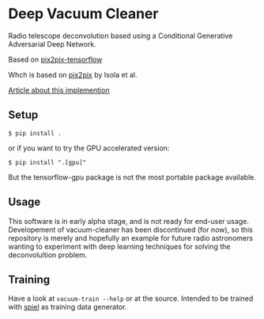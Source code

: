 # Deep Vacuum Cleaner

Radio telescope deconvolution based using a Conditional Generative Adversarial Deep Network.

Based on [pix2pix-tensorflow](https://github.com/affinelayer/pix2pix-tensorflow)

Whch is based on [pix2pix](https://phillipi.github.io/pix2pix/) by Isola et al.

[Article about this implemention](https://affinelayer.com/pix2pix/)


## Setup

```
$ pip install .

```

or if you want to try the GPU accelerated version:

```
$ pip install ".[gpu]"

```
But the tensorflow-gpu package is not the most portable package available.

## Usage

This software is in early alpha stage, and is not ready for end-user usage.
Developement of vacuum-cleaner has been discontinued (for now), so this repository is merely and hopefully an example for future radio astronomers wanting to experiment with deep learning techniques for solving the deconvolultion problem.

## Training

Have a look at `vacuum-train --help` or at the source. Intended to be trained with
[spiel](https://github.com/gijzelaerr/spiel/) as training data generator.



